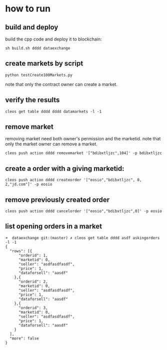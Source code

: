 # how to run
## build and deploy
build the cpp code and deploy it to blockchain:  
```
sh build.sh dddd dataexchange
```
## create markets by script
```
python testCreate100Markets.py
```
note that only the contract owner can create a market.

## verify the results
```
cleos get table dddd dddd datamarkets -l -1
```
## remove market
removing market need both owner's permission and the marketid.
note that only the market owner can remove a market.

```
cleos push action dddd removemarket '["bdibxtljzc",104]' -p bdibxtljzc
```

## create a order with a giving marketid:
```
cleos push action dddd createorder '["eosio","bdibxtljzc", 0, 2,"jd.com"]' -p eosio
```

## remove previously created order
```
cleos push action dddd cancelorder '["eosio","bdibxtljzc",0]' -p eosio
```
## list opening orders in a market
```
➜  dataexchange git:(master) ✗ cleos get table dddd asdf askingorders -l -1
{
  "rows": [{
      "orderid": 1,
      "marketid": 0,
      "seller": "asdfasdfasdf",
      "price": 1,
      "dataforsell": "aasdf"
    },{
      "orderid": 2,
      "marketid": 0,
      "seller": "asdfasdfasdf",
      "price": 1,
      "dataforsell": "aasdf"
    },{
      "orderid": 3,
      "marketid": 0,
      "seller": "asdfasdfasdf",
      "price": 1,
      "dataforsell": "aasdf"
    }
  ],
  "more": false
}
```

